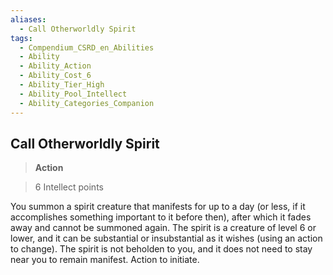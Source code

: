 ```yaml
---
aliases:
  - Call Otherworldly Spirit
tags:
  - Compendium_CSRD_en_Abilities
  - Ability
  - Ability_Action
  - Ability_Cost_6
  - Ability_Tier_High
  - Ability_Pool_Intellect
  - Ability_Categories_Companion
---
```

  
    
## Call Otherworldly Spirit    
>**Action**    
>6 Intellect points  
    
You summon a spirit creature that manifests for up to a day (or less, if it accomplishes something important to it before then), after which it fades away and cannot be summoned again. The spirit is a creature of level 6 or lower, and it can be substantial or insubstantial as it wishes (using an action to change). The spirit is not beholden to you, and it does not need to stay near you to remain manifest. Action to initiate.